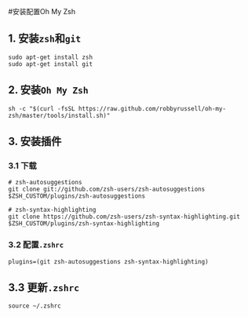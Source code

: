 #安装配置Oh My Zsh

## 1. 安装`zsh`和`git`
```shell
sudo apt-get install zsh
sudo apt-get install git
```

## 2. 安装`Oh My Zsh`
```shell
sh -c "$(curl -fsSL https://raw.github.com/robbyrussell/oh-my-zsh/master/tools/install.sh)"
```

## 3. 安装插件
### 3.1 下载
```shell
# zsh-autosuggestions
git clone git://github.com/zsh-users/zsh-autosuggestions $ZSH_CUSTOM/plugins/zsh-autosuggestions

# zsh-syntax-highlighting
git clone https://github.com/zsh-users/zsh-syntax-highlighting.git $ZSH_CUSTOM/plugins/zsh-syntax-highlighting
```

### 3.2 配置`.zshrc`
```shell
plugins=(git zsh-autosuggestions zsh-syntax-highlighting)
```

## 3.3 更新`.zshrc`
```shell
source ~/.zshrc
```

